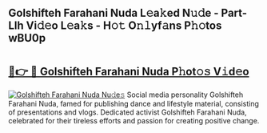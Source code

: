## Golshifteh Farahani Nuda L𝚎a𝚔ed N𝚞𝚍e - Part-Llh Vi𝚍𝚎o L𝚎a𝚔s - H𝚘𝚝 O𝚗𝚕yf𝚊ns P𝚑𝚘tos wBU0p

# <h2><a href="http://kf5vx2q.oniu.top/?m=Golshifteh+Farahani+Nuda">🔗👉 🔴 Golshifteh Farahani Nuda P𝚑ot𝚘𝚜 V𝚒d𝚎o</a></h2>

[![Golshifteh Farahani Nuda Nu𝚍e𝚜](https://i.imgur.com/0qMVB7G.gif)](http://kf5vx2q.oniu.top/?m=Golshifteh+Farahani+Nuda)
Social media personality Golshifteh Farahani Nuda, famed for publishing dance and lifestyle material, consisting of presentations and vlogs. Dedicated activist Golshifteh Farahani Nuda, celebrated for their tireless efforts and passion for creating positive change.  
